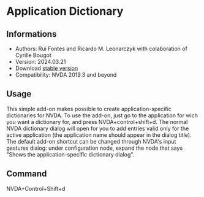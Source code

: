 # Application Dictionary

## Informations
* Authors: Rui Fontes and Ricardo M. Leonarczyk with colaboration of Cyrille Bougot
* Version: 2024.03.21
* Download [stable version][1]
* Compatibility: NVDA 2019.3 and beyond


## Usage
This simple add-on makes possible to create application-specific dictionaries for NVDA.
To use the add-on, just go to the application for wich you want a dictionary for, and press NVDA+control+shift+d.
The normal NVDA dictionary dialog will open for you to add entries valid only for the active application (the application name should appear in the dialog title).
The default add-on shortcut can be changed through NVDA's input gestures dialog: under configuration node, expand the node that says "Shows the application-specific dictionary dialog".


## Command
NVDA+Control+Shift+d


[1]: https://github.com/ruifontes/applicationDictionary-/releases/download/2025.06.13/applicationDictionary-2025.06.13.nvda-addon
